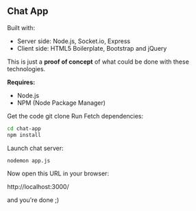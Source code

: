 ## Chat App

Built with:
- Server side: Node.js, Socket.io, Express
- Client side: HTML5 Boilerplate, Bootstrap and jQuery 

This is just a **proof of concept** of what could be done with these technologies.

**Requires:**
- Node.js
- NPM (Node Package Manager)

Get the code git clone Run Fetch dependencies:
``` sh
cd chat-app
npm install
```

Launch chat server:
``` sh
nodemon app.js 
```
Now open this URL in your browser:

http://localhost:3000/


and you're done ;)

